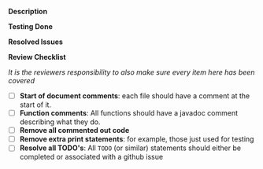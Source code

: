 <!---
This file outlines a list of common things that should be addressed when opening a PR. 
-->

<!--
    Make sure to assign a reviewer if the PR is ready for code review
    or add the label work in progress
-->

**Description**

<!--
    Give a high-level description of the changes in this PR
-->

**Testing Done**

<!--
    Outline any testing that was done for these changes. This could be unit tests, integration tests,etc.
-->

**Resolved Issues**

<!--
    Link any issues that this PR resolved. Eg `resolves #1, #2, and #5` (note that they MUST be specified like this so Github can automatically close them then this PR merges)
-->

**Review Checklist**

<!--
    (Please check every item to indicate your code complies with it (by changing `[ ]`->`[x]`). This will hopefully save both you and the reviewer(s) a lot of time!)
-->

*_It is the reviewers responsibility to also make sure every item here has been covered_*

- [ ] **Start of document comments**: each file should have a comment at the start of it.
- [ ] **Function comments**: All functions should have a javadoc comment describing what they do.
- [ ] **Remove all commented out code**
- [ ] **Remove extra print statements**: for example, those just used for testing
- [ ] **Resolve all TODO's**: All `TODO` (or similar) statements should either be completed or associated with a github issue